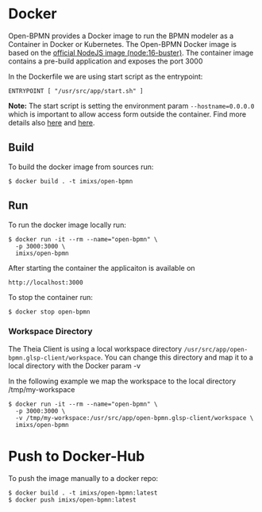 # Docker

Open-BPMN provides a Docker image to run the BPMN modeler as a Container in Docker or Kubernetes. The Open-BPMN Docker image is based on the [official NodeJS image (node:16-buster)](https://hub.docker.com/_/node). The container image contains a pre-build application and exposes the port 3000

In the Dockerfile we are using start script as the entrypoint:

    ENTRYPOINT [ "/usr/src/app/start.sh" ]

**Note:** The start script is setting the environment param `--hostname=0.0.0.0` which is important to allow access form outside the container. Find more details also [here](https://dev.to/hagevvashi/don-t-forget-to-give-host-0-0-0-0-to-the-startup-option-of-webpack-dev-server-using-docker-1483) and [here](https://github.com/theia-ide/theia-apps/tree/master/theia-cpp-docker).

## Build

To build the docker image from sources run:

    $ docker build . -t imixs/open-bpmn

## Run

To run the docker image locally run:

    $ docker run -it --rm --name="open-bpmn" \
      -p 3000:3000 \
      imixs/open-bpmn

After starting the container the applicaiton is available on

    http://localhost:3000

To stop the container run:

    $ docker stop open-bpmn

### Workspace Directory

The Theia Client is using a local workspace directory `/usr/src/app/open-bpmn.glsp-client/workspace`. You can change this directory and map it to a local directory with the Docker param -v

In the following example we map the workspace to the local directory /tmp/my-workspace

    $ docker run -it --rm --name="open-bpmn" \
      -p 3000:3000 \
      -v /tmp/my-workspace:/usr/src/app/open-bpmn.glsp-client/workspace \
      imixs/open-bpmn

# Push to Docker-Hub

To push the image manually to a docker repo:

    $ docker build . -t imixs/open-bpmn:latest
    $ docker push imixs/open-bpmn:latest
